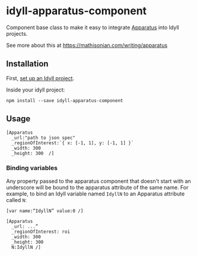 # idyll-apparatus-component

Component base class to make it easy to integrate [Apparatus](http://aprt.us/) into Idyll projects.

See more about this at https://mathisonian.com/writing/apparatus

## Installation

First, [set up an Idyll project](http://idyll-lang.org/getting-started).

Inside your idyll project:

```
npm install --save idyll-apparatus-component
```

## Usage

```
[Apparatus
  _url:"path to json spec"
  _regionOfInterest:`{ x: [-1, 1], y: [-1, 1] }`
  _width: 300
  _height: 300  /]
```


### Binding variables

Any property passed to the apparatus component that doesn't start with an underscore
will be bound to the apparatus attribute of the same name. For example,
to bind an Idyll variable named `IdyllN` to an Apparatus attribute called `N`:

```
[var name:“IdyllN” value:0 /]

[Apparatus
  _url: ...”
  _regionOfInterest: roi
  _width: 300
  _height: 300
  N:IdyllN /]
```

